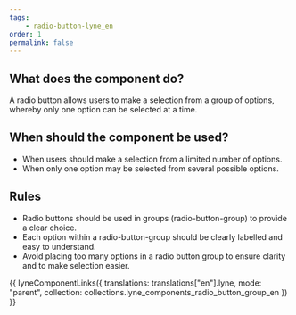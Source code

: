 ```yaml
---
tags: 
    - radio-button-lyne_en
order: 1
permalink: false
---
```


## What does the component do?
A radio button allows users to make a selection from a group of options, whereby only one option can be selected at a time.

## When should the component be used?
* When users should make a selection from a limited number of options.
* When only one option may be selected from several possible options.

## Rules
* Radio buttons should be used in groups (radio-button-group) to provide a clear choice.
* Each option within a radio-button-group should be clearly labelled and easy to understand.
* Avoid placing too many options in a radio button group to ensure clarity and to make selection easier.

{{ lyneComponentLinks({
  translations: translations["en"].lyne,
  mode: "parent",
  collection: collections.lyne_components_radio_button_group_en
}) }}

